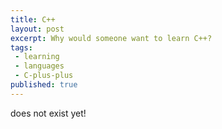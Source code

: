 ```yaml
---
title: C++
layout: post
excerpt: Why would someone want to learn C++?
tags:
 - learning
 - languages
 - C-plus-plus
published: true
---
```


does not exist yet!
